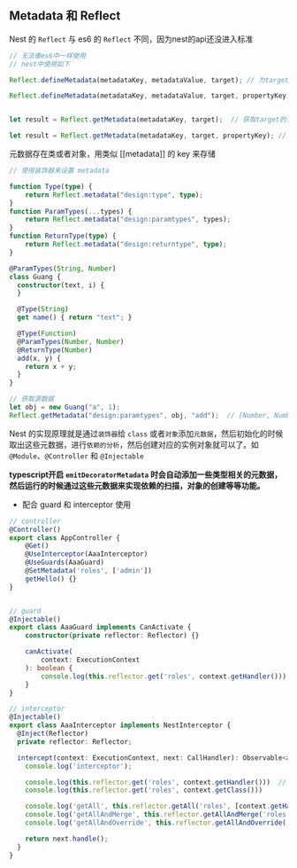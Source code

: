 ## Metadata 和 Reflect

Nest 的 `Reflect` 与 es6 的 `Reflect` 不同，因为nest的api还没进入标准

```typescript
// 无法像es6中一样使用
// nest中使用如下

Reflect.defineMetadata(metadataKey, metadataValue, target); // 为target设置元数据

Reflect.defineMetadata(metadataKey, metadataValue, target, propertyKey);  // 为target中的属性设置元数据


let result = Reflect.getMetadata(metadataKey, target);  // 获取target的元数据

let result = Reflect.getMetadata(metadataKey, target, propertyKey); // 获取target属性的元数据
```

元数据存在类或者对象，用类似 [[metadata]] 的 key 来存储

```typescript
// 使用装饰器来设置 metadata

function Type(type) {
    return Reflect.metadata("design:type", type);
}
function ParamTypes(...types) {
    return Reflect.metadata("design:paramtypes", types);
}
function ReturnType(type) {
    return Reflect.metadata("design:returntype", type);
}

@ParamTypes(String, Number)
class Guang {
  constructor(text, i) {
  }

  @Type(String)
  get name() { return "text"; }

  @Type(Function)
  @ParamTypes(Number, Number)
  @ReturnType(Number)
  add(x, y) {
    return x + y;
  }
}

// 获取源数据
let obj = new Guang("a", 1);
Reflect.getMetadata("design:paramtypes", obj, "add");  // [Number, Number]
```

Nest 的实现原理就是通过`装饰器`给 `class` 或者`对象`添加`元数据`，然后初始化的时候取出这些元数据，进行`依赖的分析`，然后创建对应的实例对象就可以了。如 `@Module`、`@Controller` 和 `@Injectable`

**typescript开启 `emitDecoratorMetadata` 时会自动添加一些类型相关的元数据，然后运行的时候通过这些元数据来实现依赖的扫描，对象的创建等等功能。**

- 配合 guard 和 interceptor 使用
```typescript
// controller
@Controller()
export class AppController {
    @Get()
    @UseInterceptor(AaaInterceptor)
    @UseGuards(AaaGuard)
    @SetMetadata('roles', ['admin'])
    getHello() {}
}


// guard
@Injectable()
export class AaaGuard implements CanActivate {
    constructor(private reflector: Reflector) {}

    canActivate(
        context: ExecutionContext
    ): boolean {
        console.log(this.reflector.get('roles', context.getHandler()))
    }
}

// interceptor
@Injectable()
export class AaaInterceptor implements NestInterceptor {
  @Inject(Reflector)
  private reflector: Reflector;

  intercept(context: ExecutionContext, next: CallHandler): Observable<any> {
    console.log('interceptor');

    console.log(this.reflector.get('roles', context.getHandler()))  // get metadata
    console.log(this.reflector.get('roles', context.getClass()))

    console.log('getAll', this.reflector.getAll('roles', [context.getHandler(), context.getClass()])); // 返回一个数组
    console.log('getAllAndMerge', this.reflector.getAllAndMerge('roles', [context.getHandler(), context.getClass()])); // 返回数据合并成一个对象
    console.log('getAllAndOverride', this.reflector.getAllAndOverride('roles', [context.getHandler(), context.getClass()])); // 返回第一个非空数据

    return next.handle();
  }
}
```
